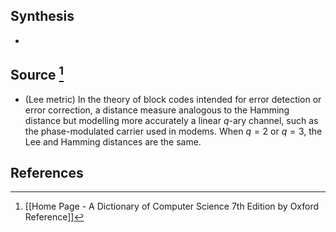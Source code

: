 ## Synthesis
- 
## Source [^1]
- (Lee metric) In the theory of block codes intended for error detection or error correction, a distance measure analogous to the Hamming distance but modelling more accurately a linear $q$-ary channel, such as the phase-modulated carrier used in modems. When $q=2$ or $q=3$, the Lee and Hamming distances are the same.
## References

[^1]: [[Home Page - A Dictionary of Computer Science 7th Edition by Oxford Reference]]